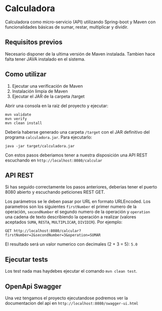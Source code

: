 # Calculadora
Calculadora como micro-servicio (API) utilizando Spring-boot y Maven con funcionalidades básicas de sumar, restar, multiplicar y dividir.
## Requisitos previos
Necesario disponer de la ultima versión de Maven instalada. Tambien hace falta tener JAVA instalado en el sistema.

## Como utilizar

1. Ejecutar una verificación de Maven
2. Instalación limpia de Maven
3. Ejecutar el JAR de la carpeta /target

Abrir una consola en la raiz del proyecto y ejecutar:
```
mvn validate
mvn verify
mvn clean install
```
Debería haberse generado una carpeta `/target` con el JAR definitivo del programa `calculadora.jar`. Para ejecutarlo:

`java -jar target/calculadora.jar`

Con estos pasos deberiamos tener a nuestra disposición una API REST escuchando en `http://localhost:8080/calcular`

## API REST
Si has seguido correctamente los pasos anteriores, deberias tener el puerto 8080 abierto y escuchando peticiones REST GET.

Los parámetros se le deben pasar por URL en formato URLEncoded. Los parametros son los siguientes `firstNumber` el primer numero de la operación,
`secondNumber` el segundo numero de la operación y `operation` una cadena de texto describiendo la operación a realizar (valores aceptados `SUMA`, `RESTA`, `MULTIPLICAR`, `DIVIDIR`). Por ejemplo:

`GET http://localhost:8080/calcular?firstNumber=2&secondNumber=3&operation=SUMAR`

El resultado será un valor numerico con decimales (2 + 3 = 5):
`5.0`
## Ejecutar tests
Los test nada mas haydebes ejecutar el comando `mvn clean test`.

## OpenApi Swagger
Una vez tengamos el proyecto ejecutandose podremos ver la documentacion del api en `http://localhost:8080/swagger-ui.html`

